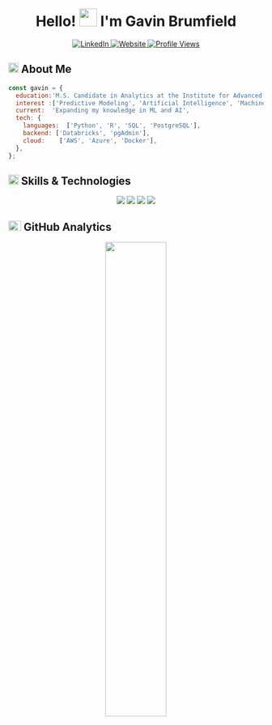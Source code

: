 <div align="center">

  <h1>Hello! <img src="https://media.giphy.com/media/hvRJCLFzcasrR4ia7z/giphy.gif" width="35px" height="35px"> I'm Gavin Brumfield</h1>
  
  <a href="https://linkedin.com/in/gavinbrumfield">
    <img src="https://img.shields.io/badge/LinkedIn-%230A66C2.svg?style=for-the-badge&logo=linkedin&logoColor=white" alt="LinkedIn">
  </a>
  <a href="https://www.justgav.com">
    <img src="https://img.shields.io/badge/Website-%23171717.svg?style=for-the-badge&logo=google-chrome&logoColor=white" alt="Website">
  </a>
  <a href="https://github.com/jgavinb">
    <img src="https://komarev.com/ghpvc/?username=jgavinb&style=for-the-badge&color=brightgreen" alt="Profile Views">
  </a>
  
</div>


<h2 align="left">
  <img src="https://media2.giphy.com/media/QssGEmpkyEOhBCb7e1/giphy.gif?cid=ecf05e47a0n3gi1bfqntqmob8g9aid1oyj2wr3ds3mg700bl&rid=giphy.gif" width="20px" height="20px"> 
  About Me 
</h2>

```js
const gavin = {
  education:'M.S. Candidate in Analytics at the Institute for Advanced Analytics, NC State University',
  interest :['Predictive Modeling', 'Artificial Intelligence', 'Machine Learning'],
  current:  'Expanding my knowledge in ML and AI',
  tech: {
    languages:  ['Python', 'R', 'SQL', 'PostgreSQL'],
    backend: ['Databricks', 'pgAdmin'],
    cloud:    ['AWS', 'Azure', 'Docker'],
  },
};
```

<h2 align="left">
  <img src="https://media2.giphy.com/media/QssGEmpkyEOhBCb7e1/giphy.gif?cid=ecf05e47a0n3gi1bfqntqmob8g9aid1oyj2wr3ds3mg700bl&rid=giphy.gif" width="20px" height="20px">
  Skills & Technologies
</h2>

<div align="center">
  <img src="https://skillicons.dev/icons?i=python,r" />
  <img src="https://skillicons.dev/icons?i=aws,azure,docker,github" />
  <img src="https://skillicons.dev/icons?i=fastapi,postgresql,mysql" />
  <img src="https://skillicons.dev/icons?i=sklearn,anaconda"/>
</div>

<h2 align="left">
  <img src="https://media.giphy.com/media/iY8CRBdQXODJSCERIr/giphy.gif" width="25px" height="20px">
  GitHub Analytics
</h2>

<p align="center">
  <img width="49%" src="https://github-readme-streak-stats-three-umber.vercel.app?user=jgavinb&theme=tokyonight&hide_border=true&background=00000000"/>
</p>
